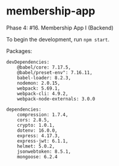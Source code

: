 # membership-app

Phase 4: #16. Membership App I (Backend)

To begin the development, run `npm start`.

Packages:

    devDependencies:
        @babel/core: 7.17.5,
        @babel/preset-env": 7.16.11,
        babel-loader: 8.2.3,
        nodemon: 2.0.15,
        webpack: 5.69.1,
        webpack-cli: 4.9.2,
        webpack-node-externals: 3.0.0

    dependencies:
        compression: 1.7.4,
        cors: 2.8.5,
        crypto: 1.0.1,
        dotenv: 16.0.0,
        express: 4.17.3,
        express-jwt: 6.1.1,
        helmet: 5.0.2,
        jsonwebtoken: 8.5.1,
        mongoose: 6.2.4